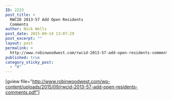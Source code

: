 ```yaml
---
ID: 2223
post_title: >
  RWCID 2013-57 Add Open Residents
  Comments
author: Nick Wells
post_date: 2015-09-14 13:07:29
post_excerpt: ""
layout: post
permalink: >
  http://www.robinwoodwest.com/rwcid-2013-57-add-open-residents-comments/
published: true
category_sticky_post:
  - "0"
---
```

[gview file="http://www.robinwoodwest.com/wp-content/uploads/2015/09/rwcid-2013-57-add-open-residents-comments.pdf"]